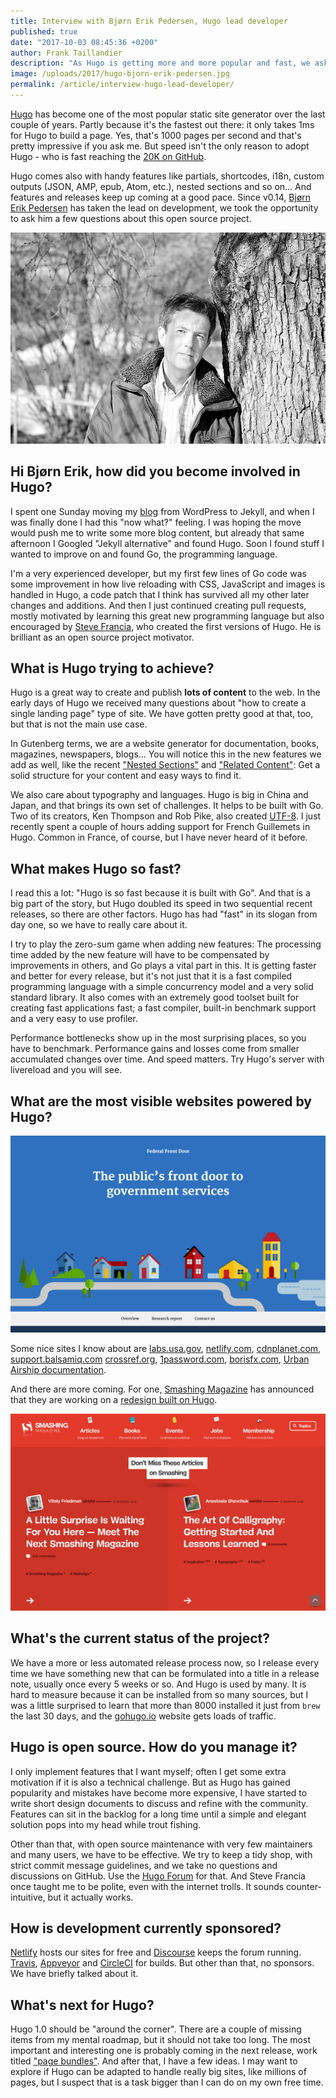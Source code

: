 ```yaml
---
title: Interview with Bjørn Erik Pedersen, Hugo lead developer
published: true
date: "2017-10-03 08:45:36 +0200"
author: Frank Taillandier
description: "As Hugo is getting more and more popular and fast, we ask a few questions to Bjørn Erik Pedersen, the current lead developer, about the past, present and future of Hugo."
image: /uploads/2017/hugo-bjorn-erik-pedersen.jpg 
permalink: /article/interview-hugo-lead-developer/
---
```


[Hugo](/tool/hugo/) has become one of the most popular static site generator over the last couple of years. Partly because it's the fastest out there: it only takes 1ms for Hugo to build a page. Yes, that's 1000 pages per second and that's pretty impressive if you ask me. But speed isn't the only reason to adopt Hugo - who is fast reaching the [20K on GitHub](https://github.com/gohugoio/hugo).

Hugo comes also with handy features like partials, shortcodes, i18n, custom outputs (JSON, AMP, epub, Atom, etc.), nested sections and so on… And features and releases keep up coming at a good pace. Since v0.14, [Bjørn Erik Pedersen](https://github.com/bep) has taken the lead on development, we took the opportunity to ask him a few questions about this open source project.

![Bjorn Erik Pedersen](/uploads/2017/hugo-bjorn-erik-pedersen.jpg)

## Hi Bjørn Erik, how did you become involved in Hugo?

I spent one Sunday moving my [blog](http://bepsays.com/en/) from WordPress to Jekyll, and when I was finally done I had this "now what?" feeling. I was hoping the move would push me to write some more blog content, but already that same afternoon I Googled "Jekyll alternative" and found Hugo. Soon I found stuff I wanted to improve on and found Go, the programming language.

I'm a very experienced developer, but my first few lines of Go code was some improvement in how live reloading with CSS, JavaScript and images is handled in Hugo, a code patch that I think has survived all my other later changes and additions. And then I just continued creating pull requests, mostly motivated by learning this great new programming language but also encouraged by [Steve Francia](https://stevefrancia.com/), who created the first versions of Hugo. He is brilliant as an open source project motivator.

## What is Hugo trying to achieve?

Hugo is a great way to create and publish **lots of content** to the web. In the early days of Hugo we received many questions about "how to create a single landing page" type of site. We have gotten pretty good at that, too, but that is not the main use case.

In Gutenberg terms, we are a website generator for documentation, books, magazines, newspapers, blogs… You will notice this in the new features we add as well, like the recent ["Nested Sections"](https://github.com/gohugoio/hugo/releases/tag/v0.22) and ["Related Content"](https://github.com/gohugoio/hugo/releases/tag/v0.27): Get a solid structure for your content and easy ways to find it.

We also care about typography and languages. Hugo is big in China and Japan, and that brings its own set of challenges. It helps to be built with Go. Two of its creators, Ken Thompson and Rob Pike, also created [UTF-8](https://en.wikipedia.org/wiki/UTF-8). I just recently spent a couple of hours adding support for French Guillemets in Hugo. Common in France, of course, but I have never heard of it before.

## What makes Hugo so fast?

I read this a lot: "Hugo is so fast because it is built with Go". And that is a big part of the story, but Hugo doubled its speed in two sequential recent releases, so there are other factors. Hugo has had "fast" in its slogan from day one, so we have to really care about it.

I try to play the zero-sum game when adding new features: The processing time added by the new feature will have to be compensated by improvements in others, and Go plays a vital part in this. It is getting faster and better for every release, but it's not just that it is a fast compiled programming language with a simple concurrency model and a very solid standard library. It also comes with an extremely good toolset built for creating fast applications fast; a fast compiler, built-in benchmark support and a very easy to use profiler.

Performance bottlenecks show up in the most surprising places, so you have to benchmark. Performance gains and losses come from smaller accumulated changes over time. And speed matters. Try Hugo's server with livereload and you will see.

## What are the most visible websites powered by Hugo?

[![Federal Front Door](/uploads/showcase-labs-us-gov-hugo.jpg)](/showcase/labs-us-gov-hugo/)

Some nice sites I know about are [labs.usa.gov](https://labs.usa.gov/), [netlify.com](https://www.netlify.com), [cdnplanet.com](https://www.cdnplanet.com/), [support.balsamiq.com](https://support.balsamiq.com/) [crossref.org](https://www.crossref.org/), [1password.com](https://1password.com/), [borisfx.com](http://borisfx.com/), [Urban Airship documentation](https://docs.urbanairship.com/).

And there are more coming. For one, [Smashing Magazine](https://www.smashingmagazine.com) has announced that they are working on a [redesign built on Hugo](https://next.smashingmagazine.com).

[![Showcase: Samashing Magazine](/uploads/screenshot-smashing-mag-hugo.jpg)](/showcase/smashing-magazine/)

## What's the current status of the project?

We have a more or less automated release process now, so I release every time we have something new that can be formulated into a title in a release note, usually once every 5 weeks or so. And Hugo is used by many. It is hard to measure because it can be installed from so many sources, but I was a little surprised to learn that more than 8000 installed it just from `brew` the last 30 days, and the [gohugo.io](https://gohugo.io/) website gets loads of traffic.

## Hugo is open source. How do you manage it?

I only implement features that I want myself; often I get some extra motivation if it is also a technical challenge. But as Hugo has gained popularity and mistakes have become more expensive, I have started to write short design documents to discuss and refine with the community. Features can sit in the backlog for a long time until a simple and elegant solution pops into my head while trout fishing.

Other than that, with open source maintenance with very few maintainers and many users, we have to be effective. We try to keep a tidy shop, with strict commit message guidelines, and we take no questions and discussions on GitHub. Use the [Hugo Forum](https://discourse.gohugo.io/) for that. And Steve Francia once taught me to be polite, even with the internet trolls. It sounds counter-intuitive, but it actually works.

## How is development currently sponsored?

[Netlify](netlify.com) hosts our sites for free and [Discourse](https://www.discourse.org/) keeps the forum running. [Travis](https://travis-ci.org/), [Appveyor](https://www.appveyor.com/) and [CircleCI](https://circleci.com/) for builds. But other than that, no sponsors. We have briefly talked about it.

## What's next for Hugo?

Hugo 1.0 should be "around the corner". There are a couple of missing items from my mental roadmap, but it should not take too long. The most important and interesting one is probably coming in the next release, work titled ["page bundles"](https://github.com/gohugoio/hugo/issues/3651). And after that, I have a few ideas. I may want to explore if Hugo can be adapted to handle really big sites, like millions of pages, but I suspect that is a task bigger than I can do on my own free time.

